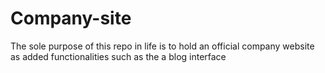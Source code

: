 # Company-site
The sole purpose of this repo in life is to hold an official company website as added functionalities such as the a blog interface
